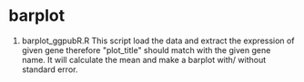 # barplot
1. barplot_ggpubR.R
This script load the data and extract the expression of given gene therefore "plot_title" should match with the given gene name. It will calculate the mean and make a barplot with/ without standard error.
